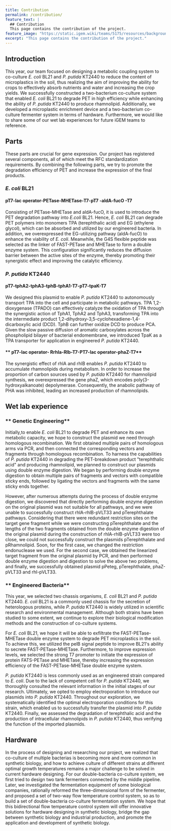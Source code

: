 ```yaml
---
title: Contribution
permalink: /contribution/
feature_text: |
  ## Contribution
  This page contains the contribution of the project.
feature_image: "https://static.igem.wiki/teams/5175/resources/background/bg-contribution.jpg"
excerpt: "This page contains the contribution of the project."
---
```


## Introduction

This year, our team focused on designing a metabolic coupling system to co-culture *E. coli* BL21 and *P. putida* KT2440 to reduce the content of microplastics in the soil, thus realizing the aim of improving the ability for crops to effectively absorb nutrients and water and increasing the crop yields. We successfully constructed a two-bacterium co-culture system that enabled *E. coli* BL21 to degrade PET in high efficiency while enhancing the ability of *P. putida* KT2440 to produce rhamnolipid. Additionally, we developed a microplastic enrichment device and a two-bacterium co-culture fermenter system in terms of hardware. Furthermore, we would like to share some of our wet lab experiences for future iGEM teams to reference.

## Parts

These parts are crucial for gene expression. Our project has registered several components, all of which meet the RFC standardization requirements. By combining the following parts, we try to promote the degradation efficiency of PET and increase the expression of the final products.

###  *E. coli* BL21

####  pT7-lac operator-PETase-MHETase-T7-pT7 -aldA-fucO -T7

Consisting of PETase-MHETase and aldA-fucO, it is used to introduce the PET degradation pathway into *E.coli* BL21. Hence, *E. coli* BL21 can degrade PET polymers into monomers TPA (terephthalic acid) and EG (ethylene glycol), which can be absorbed and utilized by our engineered bacteria. In addition, we overexpressed the EG-utilizing pathway (aldA-fucO) to enhance the viability of *E. coli*. Meanwhile, the G4S flexible peptide was selected as the linker of FAST-PETase and MHETase to form a double enzyme system. This configuration significantly reduces the diffusion barrier between the active sites of the enzyme, thereby promoting their synergistic effect and improving the catalytic efficiency.

###  *P. putida* KT2440 

#### **pT7-tphA2-tphA3-tphB-tphA1-T7-pT7-tpaK-T7** 

We designed this plasmid to enable *P. putida* KT2440 to autonomously transport TPA into the cell and participate in metabolic pathways. TPA 1,2-dioxygenase (TPADO) can effectively catalyze the oxidation of TPA through the synergistic action of TphA1, TphA2 and TphA3, transforming TPA into the intermediate product 1,2-dihydroxy-3,5-cyclohexadiene-1,4-dicarboxylic acid (DCD). TphB can further oxidize DCD to produce PCA. Given the slow passive diffusion of aromatic carboxylates across the phospholipid bilayer of bacterial endomembrane, we introduced TpaK as a TPA transporter for application in engineered *P. putida* KT2440.

#### ** pT7-lac operator- Rrhla-Rlb-T7-PT7-lac operator-phaZ-T7** 

The synergistic effect of rhlA and rhlB enables *P. putida* KT2440 to accumulate rhamnolipids during metabolism. In order to increase the proportion of carbon sources used by *P. putida* KT2440 for rhamnolipid synthesis, we overexpressed the gene phaZ, which encodes poly(3-hydroxyalkanoate) depolymerase. Consequently, the anabolic pathway of PHA was inhibited, leading an increased production of rhamnolipids.

## Wet lab experience

### ** Genetic Engineering**

Initially,to enable *E. coli* BL21 to degrade PET and enhance its own metabolic capacity, we hope to construct the plasmid we need through homologous recombination. We first obtained multiple pairs of homologous arms via PCR, and then connected the corresponding vectors and fragments through homologous recombination. To harness the capabilities of *P. putida* KT2440 in degrading the PET-breakdown product "terephthalic acid" and producing rhamnolipid, we planned to construct our plasmids using double enzyme digestion. We began by performing double enzyme digestion to obtain multiple pairs of fragments and vectors with compatible sticky ends, followed by ligating the vectors and fragments with the same sticky ends together.

However, after numerous attempts during the process of double enzyme digestion, we discovered that directly performing double enzyme digestion on the original plasmid was not suitable for all pathways, and we were unable to successfully construct rhlA-rhlB-pVLT33 and pTerephthalate pathways. Considering that there were redundant restriction sites on the target gene fragment while we were constructing pTerephthalate and the lengths of the two fragments obtained from the double enzyme digestion of the original plasmid during the construction of rhlA-rhlB-pVLT33 were too close, we could not successfully construct the plasmids pTerephthalate and pRhamnolipid. Soon, for the first case, we changed the restriction endonuclease we used. For the second case, we obtained the linearized target fragment from the original plasmid by PCR, and then performed double enzyme digestion and digestion to solve the above two problems, and finally, we successfully obtained plasmid pPeteg, pTerephthalate, phaZ-pVLT33 and rhl-pVLT33.

### ** Engineered Bacteria**

This year, we selected two chassis organisms, *E. coli* BL21 and *P. putida* KT2440. *E. coli* BL21 is a commonly used chassis for the secretion of heterologous proteins, while *P. putida* KT2440 is widely utilized in scientific research and environmental management. Although both strains have been studied to some extent, we continue to explore their biological modification methods and the construction of co-culture systems.

For *E. coli* BL21, we hope it will be able to exfiltrate the FAST-PETase-MHETase double enzyme system to degrade PET microplastics in the soil. To achieve this, we utilized the pelB signal peptide to improve BL21's ability to secrete FAST-PETase-MHETase. Furthermore, to improve expression levels, we selected the strong T7 promoter to initiate the expression of protein FATS-PETase and MHETase, thereby increasing the expression efficiency of the FAST-PETase-MHETase double enzyme system.

*P. putida* KT2440 is less commonly used as an engineered strain compared to *E. coli*. Due to the lack of competent cell for *P. putida* KT2440, we thoroughly consulted the relevant information in the initial stages of our research. Ultimately, we opted to employ electroporation to introduce our plasmids into *P. putida* KT2440. Throughout our exploration, we systematically identified the optimal electroporation conditions for this strain, which enabled us to successfully transfer the plasmid into *P. putida* KT2440. Finally, we assessed the degradation of terephthalic acid and the production of intracellular rhamnolipids in *P. putida* KT2440, thus verifying the function of the imported plasmids.

## Hardware

In the process of designing and researching our project, we realized that co-culture of multiple bacterias is becoming more and more common in synthetic biology, and how to achieve culture of different strains at different optimal growth temperatures remains a major challenge to be solved in current hardware designing. For our double-bacteria co-culture system, we first tried to design two tank fermenters connected by the middle pipeline. Later, we investigated the fermentation equipment of some biological companies, rationally reformed the three-dimensional form of the fermenter, and proposed a set of two-way flow temperature control system, so as to build a set of double-bacteria co-culture fermentation system. We hope that this bidirectional flow temperature control system will offer innovative solutions for hardware designing in synthetic biology, bridge the gap between synthetic biology and industrial production, and promote the application and development of synthetic biology.
